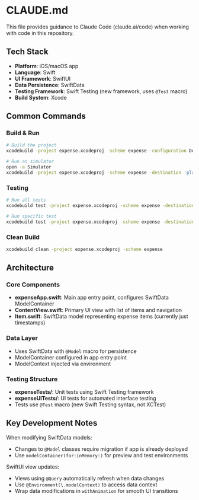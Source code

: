 # CLAUDE.md

This file provides guidance to Claude Code (claude.ai/code) when working with code in this repository.

## Tech Stack
- **Platform**: iOS/macOS app
- **Language**: Swift
- **UI Framework**: SwiftUI
- **Data Persistence**: SwiftData
- **Testing Framework**: Swift Testing (new framework, uses `@Test` macro)
- **Build System**: Xcode

## Common Commands

### Build & Run
```bash
# Build the project
xcodebuild -project expense.xcodeproj -scheme expense -configuration Debug build

# Run on simulator
open -a Simulator
xcodebuild -project expense.xcodeproj -scheme expense -destination 'platform=iOS Simulator,name=iPhone 16' build
```

### Testing
```bash
# Run all tests
xcodebuild test -project expense.xcodeproj -scheme expense -destination 'platform=iOS Simulator,name=iPhone 16'

# Run specific test
xcodebuild test -project expense.xcodeproj -scheme expense -destination 'platform=iOS Simulator,name=iPhone 16' -only-testing:expenseTests/expenseTests/example
```

### Clean Build
```bash
xcodebuild clean -project expense.xcodeproj -scheme expense
```

## Architecture

### Core Components
- **expenseApp.swift**: Main app entry point, configures SwiftData ModelContainer
- **ContentView.swift**: Primary UI view with list of items and navigation
- **Item.swift**: SwiftData model representing expense items (currently just timestamps)

### Data Layer
- Uses SwiftData with `@Model` macro for persistence
- ModelContainer configured in app entry point
- ModelContext injected via environment

### Testing Structure
- **expenseTests/**: Unit tests using Swift Testing framework
- **expenseUITests/**: UI tests for automated interface testing
- Tests use `@Test` macro (new Swift Testing syntax, not XCTest)

## Key Development Notes

When modifying SwiftData models:
- Changes to `@Model` classes require migration if app is already deployed
- Use `modelContainer(for:inMemory:)` for preview and test environments

SwiftUI view updates:
- Views using `@Query` automatically refresh when data changes
- Use `@Environment(\.modelContext)` to access data context
- Wrap data modifications in `withAnimation` for smooth UI transitions